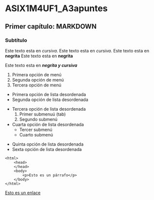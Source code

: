 # ASIX1M4UF1_A3apuntes

## Primer capítulo: MARKDOWN

### Subtítulo

Este texto esta en *cursiva*.
Este texto esta en _cursiva_.
Este texto esta en **negrita**
Este texto esta en __negrita__

Este texto esta en _**negrita y cursiva**_

1. Primera opción de menú
2. Segunda opción de menú
3. Tercera opción de menú

* Primera opción de lista desordenada
* Segunda opción de lista desordenada
- Tercera opción de lista desordenada
    1. Primer submenuú (tab)
    2. Segundo submenú
- Cuarta opción de lista desordenada
    * Tercer submenú
    * Cuarto submenú

+ Quinta opción de lista desordenada
+ Sexta opción de lista desordenada

```
<html>
    <head>
    </head>
    <body>
        <p>Esto es un párrafo</p>
    </body>
</html>
```

[Esto es un enlace](https://www.youtube.com/ "Enlace a Youtube")

